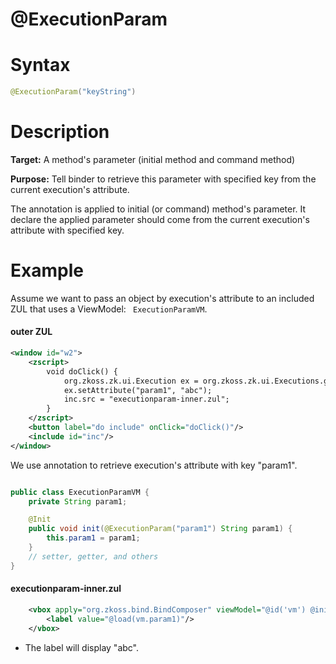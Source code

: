 # @ExecutionParam

Syntax
======

``` java
@ExecutionParam("keyString")
```

Description
===========

**Target:** A method's parameter (initial method and command method)

**Purpose:** Tell binder to retrieve this parameter with specified key from the current execution's attribute.

The annotation is applied to initial (or command) method's parameter. It declare the applied parameter should come from the current execution's attribute with specified key.

Example
=======

Assume we want to pass an object by execution's attribute to an included ZUL that uses a ViewModel: ` ExecutionParamVM`.

#### outer ZUL
``` xml
<window id="w2">
    <zscript>
        void doClick() {
            org.zkoss.zk.ui.Execution ex = org.zkoss.zk.ui.Executions.getCurrent();
            ex.setAttribute("param1", "abc");
            inc.src = "executionparam-inner.zul";
        }
    </zscript>
    <button label="do include" onClick="doClick()"/>
    <include id="inc"/>
</window>
```

We use annotation to retrieve execution's attribute with key "param1".

``` java

public class ExecutionParamVM {
    private String param1;

    @Init
    public void init(@ExecutionParam("param1") String param1) {
        this.param1 = param1;
    }
    // setter, getter, and others
}
```
#### executionparam-inner.zul
``` xml
    <vbox apply="org.zkoss.bind.BindComposer" viewModel="@id('vm') @init('foo.ExecutionParamVM')">
        <label value="@load(vm.param1)"/>
    </vbox>
```

-   The label will display "abc".


